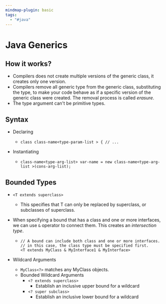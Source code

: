 ```yaml
---
mindmap-plugin: basic
tags:
  - "#java"
---
```


# Java Generics

## How it works?
- Compilers does not create multiple versions of the generic class, it creates only one version.
- Compilers remove all generic type from the generic class, substituting the type, to make your code behave as if a specific version of the generic class were created. The removal process is called *erasure*.
- The type argument can't be primitive types.

## Syntax
- Declaring

	-
	  ```
	  class class-name<type-param-list > { // ...
	  ```

- Instantiating

	-
	  ```
	  class-name<type-arg-list> var-name = new class-name<type-arg-list >(cons-arg-list);
	  ```


## Bounded Types

-
  ```
  <T extends superclass>
  ```

	- This specifies that T can only be replaced by superclass, or subclasses of superclass.
- When specifying a bound that has a class and one or more interfaces, we can use `&` operator to connect them. This creates an *intersection type*.

	-
	  ```
	  // A bound can include both class and one or more interfaces.
	  // in this case, the class type must be specified first.
	  <T extends MyClass & MyInterface1 & MyInterface>
	  ```

- Wildcard Arguments
	- `MyClass<?>` matches any MyClass objects.
	- Bounded Wildcard Arguments
		- `<? extends superclass>`
			- Establish an inclusive upper bound for a wildcard
		- `<? super subclass>`
			- Establish an inclusive lower bound for a wildcard
